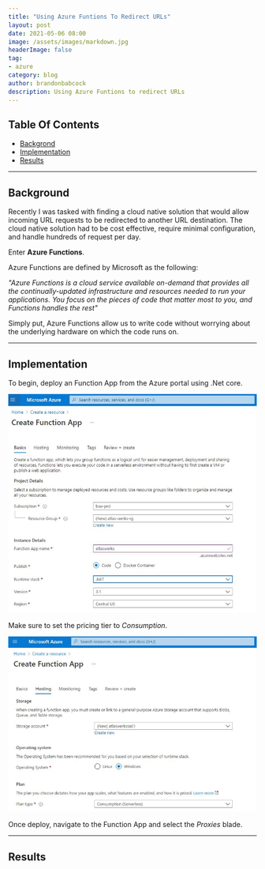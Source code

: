 ```yaml
---
title: "Using Azure Funtions To Redirect URLs"
layout: post
date: 2021-05-06 08:00
image: /assets/images/markdown.jpg
headerImage: false
tag:
- azure
category: blog
author: brandonbabcock
description: Using Azure Funtions to redirect URLs
---
```

## Table Of Contents
- [Backgrond](#background)
- [Implementation](#implementation)
- [Results](#results)

---

## Background

<span class="background">Recently I was tasked with finding a cloud native solution that would allow incoming URL requests to be redirected to another URL destination. The cloud native solution had to be cost effective, require minimal configuration, and handle hundreds of request per day.</span>

Enter **Azure Functions**.

Azure Functions are defined by Microsoft as the following:

*"Azure Functions is a cloud service available on-demand that provides all the continually-updated infrastructure and resources needed to run your applications. You focus on the pieces of code that matter most to you, and Functions handles the rest"*

Simply put, Azure Functions allow us to write code without worrying about the underlying hardware on which the code runs on.

---

## Implementation

<span class="implementation">To begin, deploy an Function App from the Azure portal using .Net core.</span>

![AzureFunction01](/_posts/images/azure_function_url_redirect_01.jpg)

Make sure to set the pricing tier to *Consumption*.

![AzureFunction02](/_posts/images/azure_function_url_redirect_02.jpg)

Once deploy, navigate to the Function App and select the *Proxies* blade.

---
## Results

<span class="results"></span>